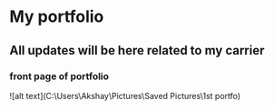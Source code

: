 # My portfolio
## All updates will be here related to my carrier

### front page of portfolio
![alt text](C:\Users\Akshay\Pictures\Saved Pictures\1st portfo)
